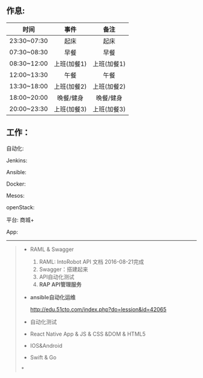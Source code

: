 ## 作息:

| 时间 | 事件 | 备注 |
| :---: | :---: | :---: |
| 23:30~07:30 | 起床 | 起床 |
| 07:30~08:30 | 早餐 | 早餐 |
| 08:30~12:00 | 上班\(加餐1\) | 上班\(加餐1\) |
| 12:00~13:30 | 午餐 | 午餐 |
| 13:30~18:00 | 上班\(加餐2\) | 上班\(加餐2\) |
| 18:00~20:00 | 晚餐/健身 | 晚餐/健身 |
| 20:00~23:30 | 上班\(加餐3\) | 上班\(加餐3\) |

## 工作：

自动化:

Jenkins:

Ansible:

Docker:

Mesos:

openStack:

平台: 商城+

App:

---

> * RAML & Swagger
>
>   1. RAML: IntoRobot API 文档 2016-08-21完成
>   2. Swagger：搭建起来
>   3. API自动化测试
>   4. **RAP API管理服务**
>
> * **ansible自动化运维**
>
>   [http:\/\/edu.51cto.com\/index.php?do=lession&id=42065](http://edu.51cto.com/index.php?do=lession&id=42065)
>
> * 自动化测试
>
> * React Native App & JS & CSS &DOM & HTML5
>
> * IOS&Android
>
> * Swift & Go
>
> \*



